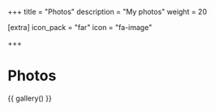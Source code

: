 +++
title = "Photos"
description = "My photos"
weight = 20

[extra]
icon_pack = "far"
icon = "fa-image"

+++

# Photos

{{ gallery() }}

